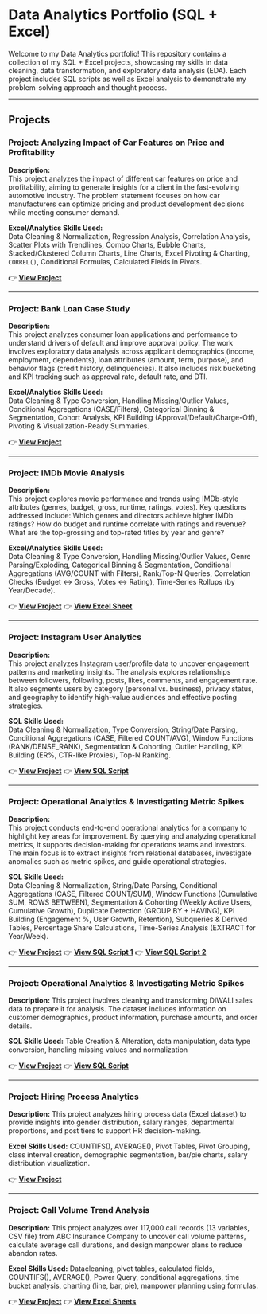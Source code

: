 # Data Analytics Portfolio (SQL + Excel)

Welcome to my Data Analytics portfolio! This repository contains a collection of my SQL + Excel projects, showcasing my skills in data cleaning, data transformation, and exploratory data analysis (EDA). Each project includes SQL scripts as well as Excel analysis to demonstrate my problem-solving approach and thought process.

---

## Projects

### Project: Analyzing Impact of Car Features on Price and Profitability  
**Description:**  
This project analyzes the impact of different car features on price and profitability, aiming to generate insights for a client in the fast-evolving automotive industry. The problem statement focuses on how car manufacturers can optimize pricing and product development decisions while meeting consumer demand.  

**Excel/Analytics Skills Used:**  
Data Cleaning & Normalization, Regression Analysis, Correlation Analysis, Scatter Plots with Trendlines, Combo Charts, Bubble Charts, Stacked/Clustered Column Charts, Line Charts, Excel Pivoting & Charting, `CORREL()`, Conditional Formulas, Calculated Fields in Pivots.

👉 **[View Project](https://github.com/avic7/Data-Analytics-Portfolio/tree/main/Car%20Features%20Impact%20on%20Price)**  

---

### Project: Bank Loan Case Study  
**Description:**  
This project analyzes consumer loan applications and performance to understand drivers of default and improve approval policy. The work involves exploratory data analysis across applicant demographics (income, employment, dependents), loan attributes (amount, term, purpose), and behavior flags (credit history, delinquencies). It also includes risk bucketing and KPI tracking such as approval rate, default rate, and DTI.  

**Excel/Analytics Skills Used:**  
Data Cleaning & Type Conversion, Handling Missing/Outlier Values, Conditional Aggregations (CASE/Filters), Categorical Binning & Segmentation, Cohort Analysis, KPI Building (Approval/Default/Charge-Off), Pivoting & Visualization-Ready Summaries.


👉 **[View Project](https://github.com/avic7/Data-Analytics-Portfolio/tree/main/Bank%20Loan%20Case%20Study)**  


---

### Project: IMDb Movie Analysis  
**Description:**  
This project explores movie performance and trends using IMDb-style attributes (genres, budget, gross, runtime, ratings, votes). Key questions addressed include: Which genres and directors achieve higher IMDb ratings? How do budget and runtime correlate with ratings and revenue? What are the top-grossing and top-rated titles by year and genre?  

**Excel/Analytics Skills Used:**  
Data Cleaning & Type Conversion, Handling Missing/Outlier Values, Genre Parsing/Exploding, Categorical Binning & Segmentation, Conditional Aggregations (AVG/COUNT with Filters), Rank/Top-N Queries, Correlation Checks (Budget ↔ Gross, Votes ↔ Rating), Time-Series Rollups (by Year/Decade).

👉 **[View Project](https://github.com/avic7/Data-Analytics-Portfolio/tree/main/IMDB%20Movie%20Analysis)** 
👉 **[View Excel Sheet](https://github.com/avic7/Data-Analytics-Portfolio/blob/main/IMDB%20Movie%20Analysis/IMDB%20Movie%20Analysis.xlsx)** 

---

### Project: Instagram User Analytics  
**Description:**  
This project analyzes Instagram user/profile data to uncover engagement patterns and marketing insights. The analysis explores relationships between followers, following, posts, likes, comments, and engagement rate. It also segments users by category (personal vs. business), privacy status, and geography to identify high-value audiences and effective posting strategies.  

**SQL Skills Used:**  
Data Cleaning & Normalization, Type Conversion, String/Date Parsing, Conditional Aggregations (CASE, Filtered COUNT/AVG), Window Functions (RANK/DENSE_RANK), Segmentation & Cohorting, Outlier Handling, KPI Building (ER%, CTR-like Proxies), Top-N Ranking.

👉 **[View Project](https://github.com/avic7/Data-Analytics-Portfolio/tree/main/Instagram%20User%20%20Analytics)** 
👉 **[View SQL Script](https://github.com/avic7/Data-Analytics-Portfolio/blob/main/Instagram%20User%20%20Analytics/instagram_sql)** 
 

---

### Project: Operational Analytics & Investigating Metric Spikes  
**Description:**  
This project conducts end-to-end operational analytics for a company to highlight key areas for improvement. By querying and analyzing operational metrics, it supports decision-making for operations teams and investors. The main focus is to extract insights from relational databases, investigate anomalies such as metric spikes, and guide operational strategies.  

**SQL Skills Used:**  
Data Cleaning & Normalization, String/Date Parsing, Conditional Aggregations (CASE, Filtered COUNT/SUM), Window Functions (Cumulative SUM, ROWS BETWEEN), Segmentation & Cohorting (Weekly Active Users, Cumulative Growth), Duplicate Detection (GROUP BY + HAVING), KPI Building (Engagement %, User Growth, Retention), Subqueries & Derived Tables, Percentage Share Calculations, Time-Series Analysis (EXTRACT for Year/Week).

👉 **[View Project](https://github.com/avic7/Operation-Analytics-and-Investigating-Metric-Spike)** 
👉 **[View SQL Script 1](https://github.com/avic7/Operation-Analytics-and-Investigating-Metric-Spike/blob/main/Investigation%20Metric%20spike%20case%20study%20queries)**
👉 **[View SQL Script 2](https://github.com/avic7/Operation-Analytics-and-Investigating-Metric-Spike/blob/main/job%20case%20study%20sql%20queries)** 


---

### Project: Operational Analytics & Investigating Metric Spikes  
**Description:** 
This project involves cleaning and transforming DIWALI sales data to prepare it for analysis. The dataset includes information on customer demographics, product information, purchase amounts, and order details.

**SQL Skills Used:** 
Table Creation & Alteration, data manipulation, data type conversion, handling missing values and normalization 

👉 **[View Project](https://github.com/avic7/Data-Analytics-Portfolio/tree/main/Diwali%20Sales)** 
👉 **[View SQL Script](https://github.com/avic7/Data-Analytics-Portfolio/blob/main/Diwali%20Sales/cleaningDiwaliSales.sql)**


---

### Project: Hiring Process Analytics  
**Description:** 
This project analyzes hiring process data (Excel dataset) to provide insights into gender distribution, salary ranges, departmental proportions, and post tiers to support HR decision-making.

**Excel Skills Used:** 
COUNTIFS(), AVERAGE(), Pivot Tables, Pivot Grouping, class interval creation, demographic segmentation, bar/pie charts, salary distribution visualization.

👉 **[View Project](https://github.com/avic7/Data-Analytics-Portfolio/tree/main/Hiring%20Process%20Analytics)** 


---

### Project: Call Volume Trend Analysis
**Description:** 
This project analyzes over 117,000 call records (13 variables, CSV file) from ABC Insurance Company to uncover call volume patterns, calculate average call durations, and design manpower plans to reduce abandon rates.

**Excel Skills Used:** 
Datacleaning, pivot tables, calculated fields, COUNTIFS(), AVERAGE(), Power Query, conditional aggregations, time bucket analysis, charting (line, bar, pie), manpower planning using formulas.

👉 **[View Project](https://github.com/avic7/Data-Analytics-Portfolio/tree/main/ABC%20Call%20Volume%20Trend%20Analysis)** 
👉 **[View Excel Sheets](https://github.com/avic7/Data-Analytics-Portfolio/blob/main/ABC%20Call%20Volume%20Trend%20Analysis/Call_Volume_Trend_Analysis_Project_9.xlsx)** 








